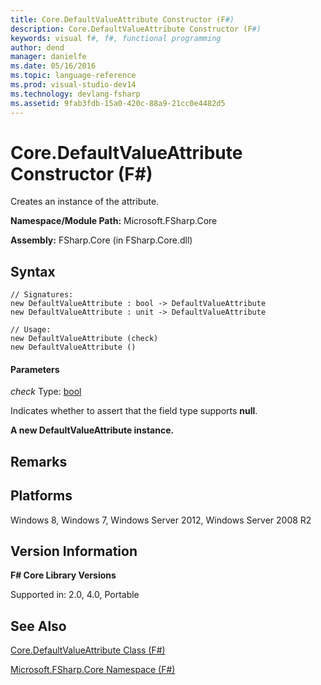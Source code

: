 ```yaml
---
title: Core.DefaultValueAttribute Constructor (F#)
description: Core.DefaultValueAttribute Constructor (F#)
keywords: visual f#, f#, functional programming
author: dend
manager: danielfe
ms.date: 05/16/2016
ms.topic: language-reference
ms.prod: visual-studio-dev14
ms.technology: devlang-fsharp
ms.assetid: 9fab3fdb-15a0-420c-88a9-21cc0e4482d5 
---
```


# Core.DefaultValueAttribute Constructor (F#)

Creates an instance of the attribute.

**Namespace/Module Path:** Microsoft.FSharp.Core

**Assembly:** FSharp.Core (in FSharp.Core.dll)


## Syntax

```
// Signatures:
new DefaultValueAttribute : bool -> DefaultValueAttribute
new DefaultValueAttribute : unit -> DefaultValueAttribute

// Usage:
new DefaultValueAttribute (check)
new DefaultValueAttribute ()
```

#### Parameters
*check*
Type: [bool](https://msdn.microsoft.com/library/89c0cf9c-49ce-4207-a3be-555851a67dd5)


Indicates whether to assert that the field type supports **null**.



**A new DefaultValueAttribute instance.**
## Remarks

## Platforms
Windows 8, Windows 7, Windows Server 2012, Windows Server 2008 R2


## Version Information
**F# Core Library Versions**

Supported in: 2.0, 4.0, Portable




## See Also
[Core.DefaultValueAttribute Class &#40;F&#35;&#41;](Core.DefaultValueAttribute-Class-%5BFSharp%5D.md)

[Microsoft.FSharp.Core Namespace &#40;F&#35;&#41;](Microsoft.FSharp.Core-Namespace-%5BFSharp%5D.md)


